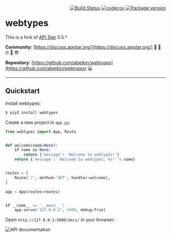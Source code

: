 <div style="float: right">
    <a href="https://travis-ci.org/abetkin/webtypes"><img style="border: none; background-color: transparent; margin: 0" alt="Build Status" src="https://travis-ci.org/abetkin/webtypes.svg?branch=master"></a>
    <a href="https://codecov.io/gh/abetkin/webtypes"><img style="border: none; background-color: transparent; margin: 0" alt="codecov" src="https://codecov.io/gh/abetkin/webtypes/branch/master/graph/badge.svg"></a>
    <a href="https://pypi.python.org/pypi/webtypes"><img style="border: none; background-color: transparent; margin: 0" alt="Package version" src="https://badge.fury.io/py/webtypes.svg"></a>
</div>

# webtypes

This is a fork of [API Star](https://github.com/encode/apistar) 0.5.*

<!-- [![Build Status](https://travis-ci.org/abetkin/webtypes.svg?branch=master)](https://travis-ci.org/abetkin/webtypes)
[![codecov](https://codecov.io/gh/abetkin/webtypes/branch/master/graph/badge.svg)](https://codecov.io/gh/abetkin/webtypes)
[![Package version](https://badge.fury.io/py/webtypes.svg)](https://pypi.python.org/pypi/webtypes) -->

**Community:** [https://discuss.apistar.org/](https://discuss.apistar.org/) 🤔 💭 🤓 💬 😎

**Repository**: [https://github.com/abetkin/webtypes](https://github.com/abetkin/webtypes) 💻

---

## Quickstart

Install webtypes:

```bash
$ pip3 install webtypes
```

Create a new project in `app.py`:

```python
from webtypes import App, Route


def welcome(name=None):
    if name is None:
        return {'message': 'Welcome to webtypes!'}
    return {'message': 'Welcome to webtypes, %s!' % name}


routes = [
    Route('/', method='GET', handler=welcome),
]

app = App(routes=routes)


if __name__ == '__main__':
    app.serve('127.0.0.1', 5000, debug=True)
```

Open `http://127.0.0.1:5000/docs/` in your browser:

![API documentation](img/api-docs.png)
